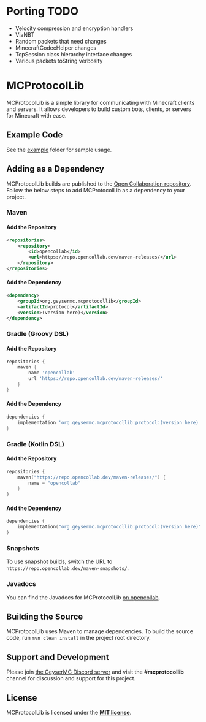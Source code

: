 # Porting TODO

* Velocity compression and encryption handlers
* ViaNBT
* Random packets that need changes
* MinecraftCodecHelper changes
* TcpSession class hierarchy interface changes
* Various packets toString verbosity

# MCProtocolLib

MCProtocolLib is a simple library for communicating with Minecraft clients and servers. It allows developers to build custom bots, clients, or servers for Minecraft with ease.

## Example Code

See the [example](https://github.com/GeyserMC/MCProtocolLib/tree/master/example/src/main/java/org/geysermc/mcprotocollib) folder for sample usage.

## Adding as a Dependency

MCProtocolLib builds are published to the [Open Collaboration repository](https://repo.opencollab.dev/ui/packages/gav:%2F%2Forg.geysermc:mcprotocollib).
Follow the below steps to add MCProtocolLib as a dependency to your project.

### Maven

#### Add the Repository

```xml
<repositories>
    <repository>
        <id>opencollab</id>
        <url>https://repo.opencollab.dev/maven-releases/</url>
    </repository>
</repositories>
```

#### Add the Dependency

```xml
<dependency>
    <groupId>org.geysermc.mcprotocollib</groupId>
    <artifactId>protocol</artifactId>
    <version>(version here)</version>
</dependency>
```

### Gradle (Groovy DSL)

#### Add the Repository

```groovy
repositories {
    maven { 
        name 'opencollab'
        url 'https://repo.opencollab.dev/maven-releases/'
    }
}
```

#### Add the Dependency

```groovy
dependencies {
    implementation 'org.geysermc.mcprotocollib:protocol:(version here)'
}
```

### Gradle (Kotlin DSL)

#### Add the Repository

```kotlin
repositories {
    maven("https://repo.opencollab.dev/maven-releases/") {
        name = "opencollab"
    }
}
```

#### Add the Dependency

```kotlin
dependencies {
    implementation("org.geysermc.mcprotocollib:protocol:(version here)")
}
```

### Snapshots

To use snapshot builds, switch the URL to `https://repo.opencollab.dev/maven-snapshots/`.

### Javadocs

You can find the Javadocs for MCProtocolLib [on opencollab](https://ci.opencollab.dev/job/GeyserMC/job/MCProtocolLib/job/master/javadoc/overview-summary.html).

## Building the Source

MCProtocolLib uses Maven to manage dependencies. To build the source code, run `mvn clean install` in the project root directory.

## Support and Development

Please join [the GeyserMC Discord server](https://discord.gg/geysermc) and visit the **#mcprotocollib** channel for discussion and support for this project.

## License

MCProtocolLib is licensed under the **[MIT license](https://opensource.org/license/mit/)**.
